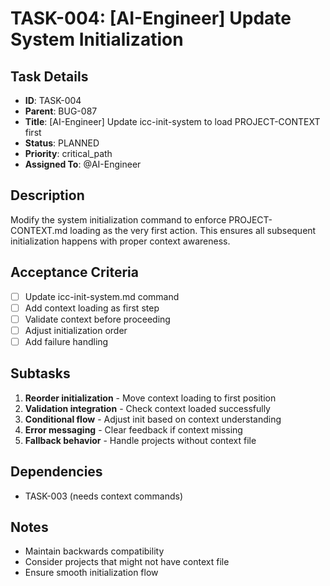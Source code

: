# TASK-004: [AI-Engineer] Update System Initialization

## Task Details
- **ID**: TASK-004
- **Parent**: BUG-087
- **Title**: [AI-Engineer] Update icc-init-system to load PROJECT-CONTEXT first
- **Status**: PLANNED
- **Priority**: critical_path
- **Assigned To**: @AI-Engineer

## Description
Modify the system initialization command to enforce PROJECT-CONTEXT.md loading as the very first action. This ensures all subsequent initialization happens with proper context awareness.

## Acceptance Criteria
- [ ] Update icc-init-system.md command
- [ ] Add context loading as first step
- [ ] Validate context before proceeding
- [ ] Adjust initialization order
- [ ] Add failure handling

## Subtasks
1. **Reorder initialization** - Move context loading to first position
2. **Validation integration** - Check context loaded successfully
3. **Conditional flow** - Adjust init based on context understanding
4. **Error messaging** - Clear feedback if context missing
5. **Fallback behavior** - Handle projects without context file

## Dependencies
- TASK-003 (needs context commands)

## Notes
- Maintain backwards compatibility
- Consider projects that might not have context file
- Ensure smooth initialization flow